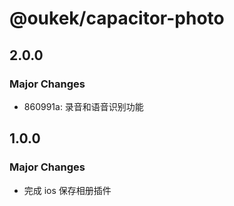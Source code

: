 # @oukek/capacitor-photo

## 2.0.0

### Major Changes

- 860991a: 录音和语音识别功能

## 1.0.0

### Major Changes

- 完成 ios 保存相册插件
